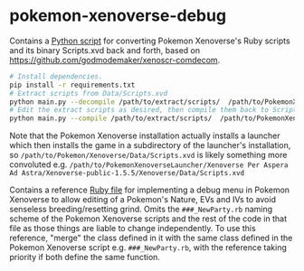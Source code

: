 # pokemon-xenoverse-debug

Contains a [Python script](main.py) for converting Pokemon Xenoverse's Ruby scripts and its binary Scripts.xvd back and forth, based on https://github.com/godmodemaker/xenoscr-comdecom.

```sh
# Install dependencies.
pip install -r requirements.txt
# Extract scripts from Data/Scripts.xvd
python main.py --decompile /path/to/extract/scripts/  /path/to/PokemonXenoverse/Data/Scripts.xvd
# Edit the extract scripts as desired, then compile them back to Scripts.xvd
python main.py --compile /path/to/extract/scripts/  /path/to/PokemonXenoverse/Data/Scripts.xvd
```

Note that the Pokemon Xenoverse installation actually installs a launcher which then installs the game in a subdirectory of the launcher's installation, so `/path/to/Pokemon/Xenoverse/Data/Scripts.xvd` is likely something more convoluted e.g. `/path/to/PokemonXenoverseLauncher/Xenoverse Per Aspera Ad Astra/Xenoverse-public-1.5.5/Xenoverse/Data/Scripts.xvd`

Contains a reference [Ruby file](new-party.rb) for implementing a debug menu in Pokemon Xenoverse to allow editing of a Pokemon's Nature, EVs and IVs to avoid senseless breeding/resetting grind. Omits the `###_NewParty.rb` naming scheme of the Pokemon Xenoverse scripts and the rest of the code in that file as those things are liable to change independently. To use this reference, "merge" the class defined in it with the same class defined in the Pokemon Xenoverse script e.g. `###_NewParty.rb`, with the reference taking priority if both define the same function.
